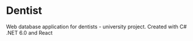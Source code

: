 # Dentist
Web database application for dentists - university project.
Created with C# .NET 6.0 and React
